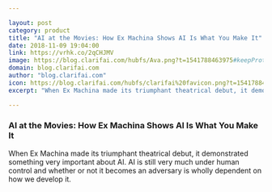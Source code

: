 ```yaml
---

layout: post
category: product
title: "AI at the Movies: How Ex Machina Shows AI Is What You Make It"
date: 2018-11-09 19:04:00
link: https://vrhk.co/2qCHJMV
image: https://blog.clarifai.com/hubfs/Ava.png?t=1541788463975#keepProtocol
domain: blog.clarifai.com
author: "blog.clarifai.com"
icon: https://blog.clarifai.com/hubfs/clarifai%20favicon.png?t=1541788463975
excerpt: "When Ex Machina made its triumphant theatrical debut, it demonstrated something very important about AI. AI is still very much under human control and whether or not it becomes an adversary is wholly dependent on how we develop it."

---
```


### AI at the Movies: How Ex Machina Shows AI Is What You Make It

When Ex Machina made its triumphant theatrical debut, it demonstrated something very important about AI. AI is still very much under human control and whether or not it becomes an adversary is wholly dependent on how we develop it.